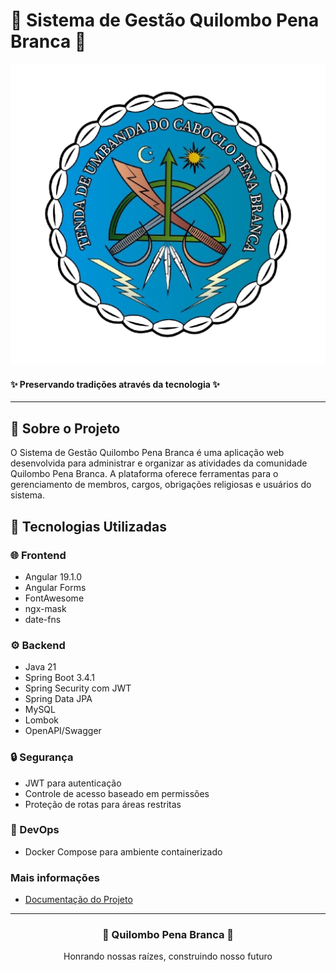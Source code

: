 # 🏮 Sistema de Gestão Quilombo Pena Branca 🏮
![Logo.png](./Writerside/images/Logo.png)
#### ✨ Preservando tradições através da tecnologia ✨

---

## 📜 Sobre o Projeto

O Sistema de Gestão Quilombo Pena Branca é uma aplicação web desenvolvida para administrar e organizar as atividades da comunidade Quilombo Pena Branca. A plataforma oferece ferramentas para o gerenciamento de membros, cargos, obrigações religiosas e usuários do sistema.


## 🚀 Tecnologias Utilizadas

### 🌐 Frontend
- Angular 19.1.0
- Angular Forms
- FontAwesome
- ngx-mask
- date-fns

### ⚙️ Backend
- Java 21
- Spring Boot 3.4.1
- Spring Security com JWT
- Spring Data JPA
- MySQL
- Lombok
- OpenAPI/Swagger

### 🔒 Segurança
- JWT para autenticação
- Controle de acesso baseado em permissões
- Proteção de rotas para áreas restritas

### 🐳 DevOps
- Docker Compose para ambiente containerizado

### Mais informações
- [Documentação do Projeto](https://bomsalvez.github.io/quilombo-docs)

---

<div align="center">
  <h3>🌙 Quilombo Pena Branca 🌙</h3>
  <p>Honrando nossas raízes, construindo nosso futuro</p>
</div>